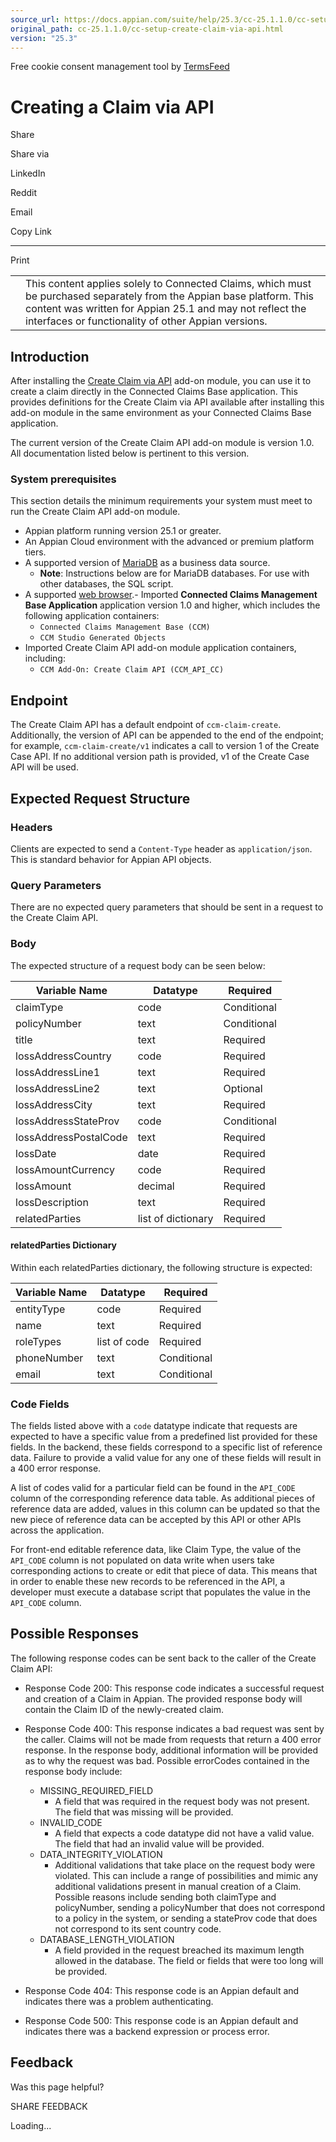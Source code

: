 ```yaml
---
source_url: https://docs.appian.com/suite/help/25.3/cc-25.1.1.0/cc-setup-create-claim-via-api.html
original_path: cc-25.1.1.0/cc-setup-create-claim-via-api.html
version: "25.3"
---
```


Free cookie consent management tool by [TermsFeed](https://www.termsfeed.com/)

# Creating a Claim via API

Share

Share via

LinkedIn

Reddit

Email

Copy Link

* * *

Print

<table><tbody><tr><td><i class="fa fa-check-square-o" aria-hidden="true"></i></td><td>This content applies solely to Connected Claims, which must be purchased separately from the Appian base platform. This content was written for Appian 25.1 and may not reflect the interfaces or functionality of other Appian versions.</td></tr></tbody></table>

## Introduction

After installing the [Create Claim via API](cc-install-create-claim-api.html) add-on module, you can use it to create a claim directly in the Connected Claims Base application. This provides definitions for the Create Claim via API available after installing this add-on module in the same environment as your Connected Claims Base application.

The current version of the Create Claim API add-on module is version 1.0. All documentation listed below is pertinent to this version.

### System prerequisites

This section details the minimum requirements your system must meet to run the Create Claim API add-on module.

-   Appian platform running version 25.1 or greater.
-   An Appian Cloud environment with the advanced or premium platform tiers.
-   A supported version of [MariaDB](../System_Requirements.html#databases) as a business data source.
    -   **Note**: Instructions below are for MariaDB databases. For use with other databases, the SQL script.
-   A supported [web browser](../System_Requirements.html#web-browsers).- Imported **Connected Claims Management Base Application** application version 1.0 and higher, which includes the following application containers:
    -   `Connected Claims Management Base (CCM)`
    -   `CCM Studio Generated Objects`
-   Imported Create Claim API add-on module application containers, including:
    -   `CCM Add-On: Create Claim API (CCM_API_CC)`

## Endpoint

The Create Claim API has a default endpoint of `ccm-claim-create`. Additionally, the version of API can be appended to the end of the endpoint; for example, `ccm-claim-create/v1` indicates a call to version 1 of the Create Case API. If no additional version path is provided, v1 of the Create Case API will be used.

## Expected Request Structure

### Headers

Clients are expected to send a `Content-Type` header as `application/json`. This is standard behavior for Appian API objects.

### Query Parameters

There are no expected query parameters that should be sent in a request to the Create Claim API.

### Body

The expected structure of a request body can be seen below:

| Variable Name | Datatype | Required |
| --- | --- | --- |
| claimType | code | Conditional |
| policyNumber | text | Conditional |
| title | text | Required |
| lossAddressCountry | code | Required |
| lossAddressLine1 | text | Required |
| lossAddressLine2 | text | Optional |
| lossAddressCity | text | Required |
| lossAddressStateProv | code | Conditional |
| lossAddressPostalCode | text | Required |
| lossDate | date | Required |
| lossAmountCurrency | code | Required |
| lossAmount | decimal | Required |
| lossDescription | text | Required |
| relatedParties | list of dictionary | Required |

#### relatedParties Dictionary

Within each relatedParties dictionary, the following structure is expected:

| Variable Name | Datatype | Required |
| --- | --- | --- |
| entityType | code | Required |
| name | text | Required |
| roleTypes | list of code | Required |
| phoneNumber | text | Conditional |
| email | text | Conditional |

### Code Fields

The fields listed above with a `code` datatype indicate that requests are expected to have a specific value from a predefined list provided for these fields. In the backend, these fields correspond to a specific list of reference data. Failure to provide a valid value for any one of these fields will result in a 400 error response.

A list of codes valid for a particular field can be found in the `API_CODE` column of the corresponding reference data table. As additional pieces of reference data are added, values in this column can be updated so that the new piece of reference data can be accepted by this API or other APIs across the application.

For front-end editable reference data, like Claim Type, the value of the `API_CODE` column is not populated on data write when users take corresponding actions to create or edit that piece of data. This means that in order to enable these new records to be referenced in the API, a developer must execute a database script that populates the value in the `API_CODE` column.

## Possible Responses

The following response codes can be sent back to the caller of the Create Claim API:

-   Response Code 200: This response code indicates a successful request and creation of a Claim in Appian. The provided response body will contain the Claim ID of the newly-created claim.

-   Response Code 400: This response indicates a bad request was sent by the caller. Claims will not be made from requests that return a 400 error response. In the response body, additional information will be provided as to why the request was bad. Possible errorCodes contained in the response body include:

    -   MISSING\_REQUIRED\_FIELD
        -   A field that was required in the request body was not present. The field that was missing will be provided.
    -   INVALID\_CODE
        -   A field that expects a code datatype did not have a valid value. The field that had an invalid value will be provided.
    -   DATA\_INTEGRITY\_VIOLATION
        -   Additional validations that take place on the request body were violated. This can include a range of possibilities and mimic any additional validations present in manual creation of a Claim. Possible reasons include sending both claimType and policyNumber, sending a policyNumber that does not correspond to a policy in the system, or sending a stateProv code that does not correspond to its sent country code.
    -   DATABASE\_LENGTH\_VIOLATION
        -   A field provided in the request breached its maximum length allowed in the database. The field or fields that were too long will be provided.
-   Response Code 404: This response code is an Appian default and indicates there was a problem authenticating.

-   Response Code 500: This response code is an Appian default and indicates there was a backend expression or process error.

## Feedback

Was this page helpful?

SHARE FEEDBACK

Loading...